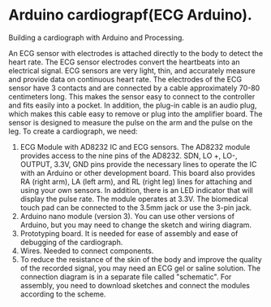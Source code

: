 # Arduino cardiograpf(ECG Arduino).
Building a cardiograph with Arduino and Processing.

An ECG sensor with electrodes is attached directly to the body to detect the heart rate. 
The ECG sensor electrodes convert the heartbeats into an electrical signal.
 ECG sensors are very light, thin, and accurately measure and provide data on continuous heart rate. 
The electrodes of the ECG sensor have 3 contacts and are connected by a cable approximately 70-80 centimeters long. 
This makes the sensor easy to connect to the controller and fits easily into a pocket. 
In addition, the plug-in cable is an audio plug, which makes this cable easy to remove or plug into the amplifier board. 
The sensor is designed to measure the pulse on the arm and the pulse on the leg.
To create a cardiograph, we need:
1. ECG Module with AD8232 IC and ECG sensors.
The AD8232 module provides access to the nine pins of the AD8232. SDN, LO +, LO-, OUTPUT, 3.3V, GND pins provide the necessary lines to operate the IC with an Arduino or other development board. 
This board also provides RA (right arm), LA (left arm), and RL (right leg) lines for attaching and using your own sensors.
In addition, there is an LED indicator that will display the pulse rate.
 The module operates at 3.3V. 
The biomedical touch pad can be connected to the 3.5mm jack or use the 3-pin jack.
2. Arduino nano module (version 3).
You can use other versions of Arduino, but you may need to change the sketch and wiring diagram.
3. Prototyping board. 
It is needed for ease of assembly and ease of debugging of the cardiograph.
4. Wires. 
Needed to connect components.
5. To reduce the resistance of the skin of the body and improve the quality of the recorded signal, you may need an ECG gel or saline solution.
The connection diagram is in a separate file called "schematic".
For assembly, you need to download sketches and connect the modules according to the scheme.

